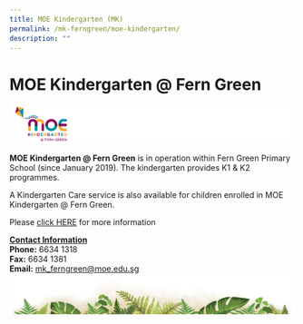 ```yaml
---
title: MOE Kindergarten (MK)
permalink: /mk-ferngreen/moe-kindergarten/
description: ""
---
```

# MOE Kindergarten @ Fern Green

![](/images/MK@Fern%20Green/MOE%20Kindergarten.png)


<b>MOE Kindergarten @ Fern Green</b>&nbsp;is in operation within Fern Green Primary School (since January 2019). The kindergarten provides K1 &amp; K2 programmes.  

A Kindergarten Care service is also available for children enrolled in MOE Kindergarten @ Fern Green.

Please&nbsp;[click HERE](https://www.moe.gov.sg/preschool/moe-kindergarten)&nbsp;for more information

<u><b>Contact Information</b></u>  
<b>Phone:</b>&nbsp;6634 1318                                                                         
<b>Fax:</b>&nbsp;6634 1381  
<b>Email:</b>&nbsp;mk_ferngreen@moe.edu.sg
![](/images/bg-bottom.png)